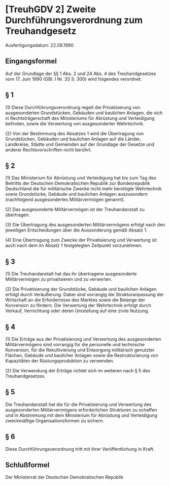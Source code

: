 # [TreuhGDV 2] Zweite Durchführungsverordnung zum Treuhandgesetz

Ausfertigungsdatum: 22.08.1990

 

## Eingangsformel

Auf der Grundlage der §§ 1 Abs. 2 und 24 Abs. 4 des Treuhandgesetzes vom 17. Juni 1990 (GBl. I Nr. 33 S. 300) wird folgendes verordnet:


## § 1

(1) Diese Durchführungsverordnung regelt die Privatisierung von ausgesonderten Grundstücken, Gebäuden und baulichen Anlagen, die sich in Rechtsträgerschaft des Ministeriums für Abrüstung und Verteidigung befinden, sowie die Verwertung von ausgesonderter Wehrtechnik.

(2) Von der Bestimmung des Absatzes 1 wird die Übertragung von Grundstücken, Gebäuden und baulichen Anlagen auf die Länder, Landkreise, Städte und Gemeinden auf der Grundlage der Gesetze und anderer Rechtsvorschriften nicht berührt.


## § 2

(1) Das Ministerium für Abrüstung und Verteidigung hat bis zum Tag des Beitritts der Deutschen Demokratischen Republik zur Bundesrepublik Deutschland die für militärische Zwecke nicht mehr benötigte Wehrtechnik sowie Grundstücke, Gebäude und baulichen Anlagen auszusondern (nachfolgend ausgesondertes Militärvermögen genannt).

(2) Das ausgesonderte Militärvermögen ist der Treuhandanstalt zu übertragen.

(3) Die Übertragung des ausgesonderten Militärvermögens erfolgt nach den jeweiligen Entscheidungen über die Aussonderung gemäß Absatz 1.

(4) Eine Übertragung zum Zwecke der Privatisierung und Verwertung ist auch nach dem im Absatz 1 festgelegten Zeitpunkt vorzunehmen.


## § 3

(1) Die Treuhandanstalt hat das ihr übertragene ausgesonderte Militärvermögen zu privatisieren und zu verwerten.

(2) Die Privatisierung der Grundstücke, Gebäude und baulichen Anlagen erfolgt durch Veräußerung. Dabei sind vorrangig die Strukturanpassung der Wirtschaft an die Erfordernisse des Marktes sowie die Belange der Konversion zu fördern. Die Verwertung der Wehrtechnik erfolgt durch Verkauf, Vernichtung oder deren Umstellung auf eine zivile Nutzung.


## § 4

(1) Die Erträge aus der Privatisierung und Verwertung des ausgesonderten Militärvermögens sind vorrangig für die personelle und technische Konversion, für die Rekultivierung und Entsorgung militärisch genutzter Flächen, Gebäude und baulicher Anlagen sowie die Restrukturierung von Kapazitäten der Rüstungsproduktion zu verwenden.

(2) Die Verwendung der Erträge richtet sich im weiteren nach § 5 des Treuhandgesetzes.


## § 5

Die Treuhandanstalt hat die für die Privatisierung und Verwertung des ausgesonderten Militärvermögens erforderlichen Strukturen zu schaffen und in Abstimmung mit dem Ministerium für Abrüstung und Verteidigung zweckmäßige Organisationsformen zu sichern.


## § 6

Diese Durchführungsverordnung tritt mit ihrer Veröffentlichung in Kraft.


## Schlußformel

Der Ministerrat der Deutschen Demokratischen Republik
